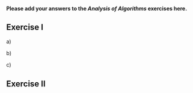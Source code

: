 #### Please add your answers to the ***Analysis of  Algorithms*** exercises here.

## Exercise I

a) 


b)


c)

## Exercise II



